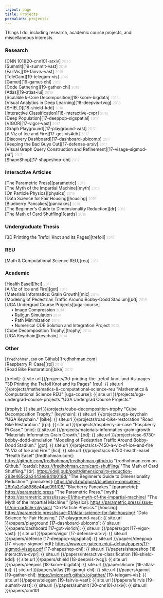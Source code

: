 ```yaml
---
layout: page
title: Projects
permalink: projects/
---
```


Things I do, including research, academic course projects, and miscellaneous interests.

### Research
[CNN 101][20-cnn101-arxiv]&nbsp;<small style="color: #c0c0c0">2020</small>  
[Summit][19-summit-vast]&nbsp;<small style="color: #c0c0c0">2019</small>  
[FairVis][19-fairvis-vast]&nbsp;<small style="color: #c0c0c0">2019</small>  
[TeleGam][19-telegam-vis]&nbsp;<small style="color: #c0c0c0">2019</small>  
[Gamut][19-gamut-chi]&nbsp;<small style="color: #c0c0c0">2019</small>  
[Code Gathering][19-gather-chi]&nbsp;<small style="color: #c0c0c0">2019</small>  
[Atlas][19-atlas-iui]&nbsp;<small style="color: #c0c0c0">2019</small>  
[Scalable k-Core Decomposition][18-kcore-bigdata]&nbsp;<small style="color: #c0c0c0">2018</small>  
[Visual Analytics in Deep Learning][18-deepvis-tvcg]&nbsp;<small style="color: #c0c0c0">2018</small>  
[SHIELD][18-shield-kdd]&nbsp;<small style="color: #c0c0c0">2018</small>    
[Interactive Classification][18-interactive-cvpr]&nbsp;<small style="color: #c0c0c0">2018</small>    
[Deep Population][17-deeppop-sigspatial]&nbsp;<small style="color: #c0c0c0">2017</small>    
[VIGOR][17-vigor-vast]&nbsp;<small style="color: #c0c0c0">2017</small>    
[Graph Playground][17-playground-vast]&nbsp;<small style="color: #c0c0c0">2017</small>    
[A Viz of Ice and Fire][17-got-vis4dh]&nbsp;<small style="color: #c0c0c0">2017</small>    
[Discovery Dashboard][17-dashboard-ubicomp]&nbsp;<small style="color: #c0c0c0">2017</small>    
[Keeping the Bad Guys Out][17-defense-arxiv]&nbsp;<small style="color: #c0c0c0">2017</small>    
[Visual Graph Query Construction and Refinement][17-visage-sigmod-pdf]&nbsp;<small style="color: #c0c0c0">2017</small>    
[ShapeShop][17-shapeshop-chi]&nbsp;<small style="color: #c0c0c0">2017</small>  

### Interactive Articles
[The Parametric Press][parametric]&nbsp;<small style="color: #c0c0c0">2019</small>  
[The Myth of the Impartial Machine][myth]&nbsp;<small style="color: #c0c0c0">2019</small>  
[On Particle Physics][physics]&nbsp;<small style="color: #c0c0c0">2019</small>  
[Data Science for Fair Housing][housing]&nbsp;<small style="color: #c0c0c0">2019</small>  
[Blueberry Pancakes][pancakes]&nbsp;<small style="color: #c0c0c0">2018</small>  
[The Beginner's Guide to Dimensionality Reduction][dr]&nbsp;<small style="color: #c0c0c0">2018</small>  
[The Math of Card Shuffling][cards]&nbsp;<small style="color: #c0c0c0">2018</small>  

### Undergraduate Thesis
[3D Printing the Trefoil Knot and its Pages][trefoil]&nbsp;<small style="color: #c0c0c0">2015</small>

### REU
[Math & Computational Science REU][reu]&nbsp;<small style="color: #c0c0c0">2014</small>

### Academic
[Health Easel][hci]&nbsp;<small style="color: #c0c0c0">2017</small>  
[A Viz of Ice and Fire][got]&nbsp;<small style="color: #c0c0c0">2016</small>  
[Materials Informatics: Grain Growth][mic]&nbsp;<small style="color: #c0c0c0">2016</small>  
[Modeling of Pedestrian Traffic Around Bobby-Dodd Stadium][bd]&nbsp;<small style="color: #c0c0c0">2016</small>  
[UGA Undergrad Course Projects][uga-course]  
<span style="margin-right:20px"></span>• Image Compression&nbsp;<small style="color: #c0c0c0">2014</small>  
<span style="margin-right:20px"></span>• Railgun Simulation&nbsp;<small style="color: #c0c0c0">2014</small>  
<span style="margin-right:20px"></span>• Path Minimization&nbsp;<small style="color: #c0c0c0">2013</small>  
<span style="margin-right:20px"></span>• Numerical ODE Solution and Integration Project&nbsp;<small style="color: #c0c0c0">2013</small>  
[Cube Decomposition Trophy][trophy]&nbsp;<small style="color: #c0c0c0">2014</small>  
[UGA Keychain][keychain]&nbsp;<small style="color: #c0c0c0">2014</small>  

### Other
[`fredhohman.com` on Github][fredhohman.com]  
[Raspberry Pi Case][rpi]&nbsp;<small style="color: #c0c0c0">2013</small>  
[Road Bike Restoration][bike]&nbsp;<small style="color: #c0c0c0">2012</small>  

[trefoil]: {{ site.url }}/projects/3d-printing-the-trefoil-knot-and-its-pages "3D Printing the Trefoil Knot and its Pages"
[reu]: {{ site.url }}/projects/mathematics-&-computational-science-reu "Mathematics & Computational Science REU"
[uga-course]: {{ site.url }}/projects/uga-undergrad-course-projects "UGA Undergrad Course Projects."
<!-- [uga-course]: {{ site.url }}/projects/uga-undergrad-course-projects/ "UGA Undergrad Course Projects." -->
[trophy]: {{ site.url }}/projects/cube-decomposition-trophy "Cube Decomposition Trophy."
[keychain]: {{ site.url }}/projects/uga-keychain "UGA Keychain."
[bike]: {{ site.url }}/projects/road-bike-restoration "Road Bike Restoration."
[rpi]: {{ site.url }}/projects/raspberry-pi-case "Raspberry Pi Case."
[mic]: {{ site.url }}/projects/materials-informatics-grain-growth "Materials Informatics Grain Growth."
[bd]: {{ site.url }}/projects/cse-6730-bobby-dodd-simulation "Modeling of Pedestrian Traffic Around Bobby-Dodd Stadium."
[got]: {{ site.url }}/projects/cs-7450-a-viz-of-ice-and-fire "A Viz of Ice and Fire."
[hci]: {{ site.url }}/projects/cs-6750-health-easel "Health Easel"
[fredhohman.com]: https://github.com/fredhohman/fredhohman.github.io "fredhohman.com on Github."
[cards]: https://fredhohman.com/card-shuffling/ "The Math of Card Shuffling."
[dr]: https://idyll.pub/post/dimensionality-reduction-293e465c2a3443e8941b016d/ "The Beginner's Guide to Dimensionality Reduction."
[pancakes]: https://idyll.pub/post/blueberry-pancakes-28b1a2e1a8986c44ac091f08/ "Blueberry Pancakes."
[parametric]: https://parametric.press "The Parametric Press."
[myth]: https://parametric.press/issue-01/the-myth-of-the-impartial-machine/ "The Myth of the Impartial Machine."
[physics]: https://parametric.press/issue-01/on-particle-physics/ "On Particle Physics."
[housing]: https://parametric.press/issue-01/data-science-for-fair-housing/ "Data Science for Fair Housing."
[17-playground-vast]: {{ site.url }}/papers/playground
[17-dashboard-ubicomp]: {{ site.url }}/papers/dashboard
[17-got-vis4dh]: {{ site.url }}/papers/got
[17-vigor-vast]: {{ site.url }}/papers/vigor
[17-defense-arxiv]: {{ site.url }}/papers/defense
[17-deeppop-sigspatial]: {{ site.url }}/papers/deeppop
[17-visage-sigmod-pdf]: https://www.cc.gatech.edu/~dchau/papers/17-sigmod-visage.pdf
[17-shapeshop-chi]: {{ site.url }}/papers/shapeshop
[18-interactive-cvpr]: {{ site.url }}/papers/interactive-classification
[18-shield-kdd]: {{ site.url }}/papers/shield
[18-deepvis-tvcg]: {{ site.url }}/papers/deepvis
[18-kcore-bigdata]: {{ site.url }}/papers/kcore
[19-atlas-iui]: {{ site.url }}/papers/atlas
[19-gamut-chi]: {{ site.url }}/papers/gamut
[19-gather-chi]: https://microsoft.github.io/gather/
[19-telegam-vis]: {{ site.url }}/papers/telegam
[19-fairvis-vast]: {{ site.url }}/papers/fairvis
[19-summit-vast]: {{ site.url }}/papers/summit
[20-cnn101-arxiv]: {{ site.url }}/papers/cnn101
